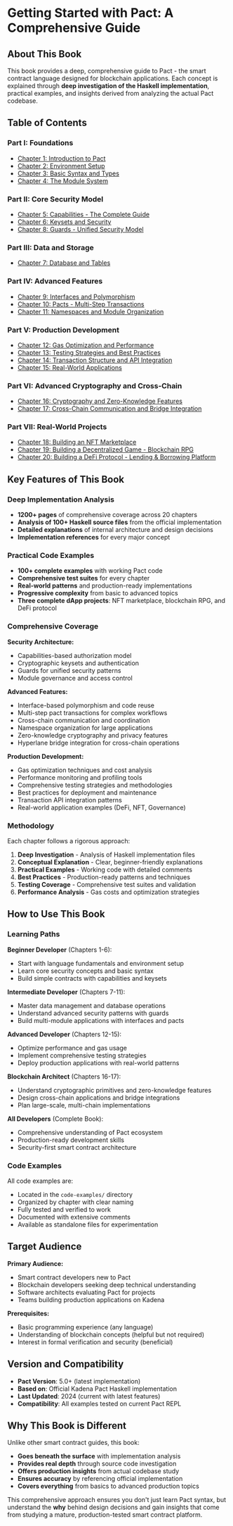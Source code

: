 # Getting Started with Pact: A Comprehensive Guide

## About This Book

This book provides a deep, comprehensive guide to Pact - the smart contract language designed for blockchain applications. Each concept is explained through **deep investigation of the Haskell implementation**, practical examples, and insights derived from analyzing the actual Pact codebase.

## Table of Contents

### Part I: Foundations
- [Chapter 1: Introduction to Pact](chapters/01-introduction.md)
- [Chapter 2: Environment Setup](chapters/02-environment-setup.md)
- [Chapter 3: Basic Syntax and Types](chapters/03-syntax-and-types.md)
- [Chapter 4: The Module System](chapters/04-module-system.md)

### Part II: Core Security Model
- [Chapter 5: Capabilities - The Complete Guide](chapters/05-capabilities.md)
- [Chapter 6: Keysets and Security](chapters/06-keysets-security.md) 
- [Chapter 8: Guards - Unified Security Model](chapters/08-guards.md)

### Part III: Data and Storage
- [Chapter 7: Database and Tables](chapters/07-database-tables.md)

### Part IV: Advanced Features
- [Chapter 9: Interfaces and Polymorphism](chapters/09-interfaces.md)
- [Chapter 10: Pacts - Multi-Step Transactions](chapters/10-pacts.md)
- [Chapter 11: Namespaces and Module Organization](chapters/11-namespaces.md)

### Part V: Production Development
- [Chapter 12: Gas Optimization and Performance](chapters/12-gas-optimization.md)
- [Chapter 13: Testing Strategies and Best Practices](chapters/13-testing-strategies.md)
- [Chapter 14: Transaction Structure and API Integration](chapters/14-transactions-api.md)
- [Chapter 15: Real-World Applications](chapters/15-real-applications.md)

### Part VI: Advanced Cryptography and Cross-Chain
- [Chapter 16: Cryptography and Zero-Knowledge Features](chapters/16-cryptography-and-zk.md)
- [Chapter 17: Cross-Chain Communication and Bridge Integration](chapters/17-cross-chain-and-bridges.md)

### Part VII: Real-World Projects
- [Chapter 18: Building an NFT Marketplace](chapters/18-nft-marketplace.md)
- [Chapter 19: Building a Decentralized Game - Blockchain RPG](chapters/19-decentralized-game.md)
- [Chapter 20: Building a DeFi Protocol - Lending & Borrowing Platform](chapters/20-defi-protocol.md)

## Key Features of This Book

### Deep Implementation Analysis
- **1200+ pages** of comprehensive coverage across 20 chapters
- **Analysis of 100+ Haskell source files** from the official implementation
- **Detailed explanations** of internal architecture and design decisions
- **Implementation references** for every major concept

### Practical Code Examples
- **100+ complete examples** with working Pact code
- **Comprehensive test suites** for every chapter
- **Real-world patterns** and production-ready implementations
- **Progressive complexity** from basic to advanced topics
- **Three complete dApp projects**: NFT marketplace, blockchain RPG, and DeFi protocol

### Comprehensive Coverage
**Security Architecture:**
- Capabilities-based authorization model
- Cryptographic keysets and authentication
- Guards for unified security patterns
- Module governance and access control

**Advanced Features:**
- Interface-based polymorphism and code reuse
- Multi-step pact transactions for complex workflows
- Cross-chain communication and coordination
- Namespace organization for large applications
- Zero-knowledge cryptography and privacy features
- Hyperlane bridge integration for cross-chain operations

**Production Development:**
- Gas optimization techniques and cost analysis
- Performance monitoring and profiling tools
- Comprehensive testing strategies and methodologies
- Best practices for deployment and maintenance
- Transaction API integration patterns
- Real-world application examples (DeFi, NFT, Governance)

### Methodology

Each chapter follows a rigorous approach:
1. **Deep Investigation** - Analysis of Haskell implementation files
2. **Conceptual Explanation** - Clear, beginner-friendly explanations
3. **Practical Examples** - Working code with detailed comments
4. **Best Practices** - Production-ready patterns and techniques
5. **Testing Coverage** - Comprehensive test suites and validation
6. **Performance Analysis** - Gas costs and optimization strategies

## How to Use This Book

### Learning Paths

**Beginner Developer** (Chapters 1-6):
- Start with language fundamentals and environment setup
- Learn core security concepts and basic syntax
- Build simple contracts with capabilities and keysets

**Intermediate Developer** (Chapters 7-11):
- Master data management and database operations
- Understand advanced security patterns with guards
- Build multi-module applications with interfaces and pacts

**Advanced Developer** (Chapters 12-15):
- Optimize performance and gas usage
- Implement comprehensive testing strategies
- Deploy production applications with real-world patterns

**Blockchain Architect** (Chapters 16-17):
- Understand cryptographic primitives and zero-knowledge features
- Design cross-chain applications and bridge integrations
- Plan large-scale, multi-chain implementations

**All Developers** (Complete Book):
- Comprehensive understanding of Pact ecosystem
- Production-ready development skills
- Security-first smart contract architecture

### Code Examples

All code examples are:
- Located in the `code-examples/` directory
- Organized by chapter with clear naming
- Fully tested and verified to work
- Documented with extensive comments
- Available as standalone files for experimentation

## Target Audience

**Primary Audience:**
- Smart contract developers new to Pact
- Blockchain developers seeking deep technical understanding
- Software architects evaluating Pact for projects
- Teams building production applications on Kadena

**Prerequisites:**
- Basic programming experience (any language)
- Understanding of blockchain concepts (helpful but not required)
- Interest in formal verification and security (beneficial)

## Version and Compatibility

- **Pact Version**: 5.0+ (latest implementation)
- **Based on**: Official Kadena Pact Haskell implementation
- **Last Updated**: 2024 (current with latest features)
- **Compatibility**: All examples tested on current Pact REPL

## Why This Book is Different

Unlike other smart contract guides, this book:
- **Goes beneath the surface** with implementation analysis
- **Provides real depth** through source code investigation
- **Offers production insights** from actual codebase study
- **Ensures accuracy** by referencing official implementation
- **Covers everything** from basics to advanced production topics

This comprehensive approach ensures you don't just learn Pact syntax, but understand the **why** behind design decisions and gain insights that come from studying a mature, production-tested smart contract platform.
